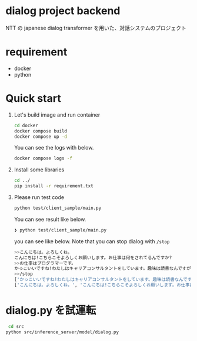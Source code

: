 # dialog project backend

NTT の japanese dialog transformer を用いた、対話システムのプロジェクト

# requirement

-   docker
-   python

# Quick start

1. Let's build image and run container

    ```bash
    cd docker
    docker compose build
    docker compose up -d
    ```

    You can see the logs with below.

    ```bash
    docker compose logs -f
    ```

2. Install some libraries

    ```bash
    cd ../
    pip install -r requirement.txt
    ```

3. Please run test code

    ```bash
    python test/client_sample/main.py
    ```

    You can see result like below.

    ```bash
    ❯ python test/client_sample/main.py

    ```

    you can see like below. Note that you can stop dialog with `/stop`

    ```bash
    >>こんにちは。よろしくね。
    こんにちは!こちらこそよろしくお願いします。お仕事は何をされてるんですか?
    >>お仕事はプログラマーです。
    かっこいいですね!わたしはキャリアコンサルタントをしています。趣味は読書なんですが、あなたは何か趣味はありますか?
    >>/stop
    ['かっこいいですね!わたしはキャリアコンサルタントをしています。趣味は読書なんですが、あなたは何か趣味はありますか?']
    ['こんにちは。よろしくね。', 'こんにちは!こちらこそよろしくお願いします。お仕事は何をされてるんですか?', 'お仕事はプログラマーです。', 'かっこいいですね!わたしはキャリアコンサルタントをしています。趣味は読書なんですが、あなたは何か趣味はありますか?']
    ```

# dialog.py を試運転

```bash
 cd src
python src/inference_server/model/dialog.py
```
